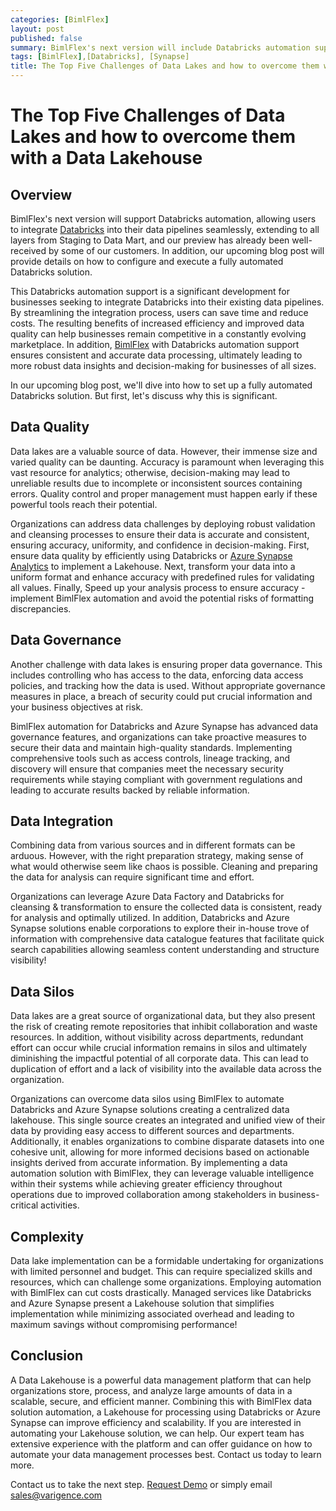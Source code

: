 ```yaml
---
categories: [BimlFlex]
layout: post
published: false
summary: BimlFlex's next version will include Databricks automation support, extending to all data pipeline layers, and has received positive feedback from customers. This development can save time and costs, improve data quality, and provide robust data insights for businesses. An upcoming blog post will provide instructions on configuring and implementing a fully automated Databricks solution.
tags: [BimlFlex],[Databricks], [Synapse]
title: The Top Five Challenges of Data Lakes and how to overcome them with a Data Lakehouse
---
```


# The Top Five Challenges of Data Lakes and how to overcome them with a Data Lakehouse

## Overview 
BimlFlex's next version will support Databricks automation, allowing users to integrate [Databricks](https://www.databricks.com/) into their data pipelines seamlessly, extending to all layers from Staging to Data Mart, and our preview has already been well-received by some of our customers. In addition, our upcoming blog post will provide details on how to configure and execute a fully automated Databricks solution.

This Databricks automation support is a significant development for businesses seeking to integrate Databricks into their existing data pipelines. By streamlining the integration process, users can save time and reduce costs. The resulting benefits of increased efficiency and improved data quality can help businesses remain competitive in a constantly evolving marketplace. In addition, [BimlFlex](https://www.varigence.com/BimlFlex) with Databricks automation support ensures consistent and accurate data processing, ultimately leading to more robust data insights and decision-making for businesses of all sizes.

In our upcoming blog post, we'll dive into how to set up a fully automated Databricks solution. But first, let's discuss why this is significant.

## Data Quality
Data lakes are a valuable source of data. However, their immense size and varied quality can be daunting. Accuracy is paramount when leveraging this vast resource for analytics; otherwise, decision-making may lead to unreliable results due to incomplete or inconsistent sources containing errors. Quality control and proper management must happen early if these powerful tools reach their potential.

Organizations can address data challenges by deploying robust validation and cleansing processes to ensure their data is accurate and consistent, ensuring accuracy, uniformity, and confidence in decision-making. First, ensure data quality by efficiently using Databricks or [Azure Synapse Analytics](https://azure.microsoft.com/en-au/products/synapse-analytics) to implement a Lakehouse. Next, transform your data into a uniform format and enhance accuracy with predefined rules for validating all values. Finally, Speed up your analysis process to ensure accuracy - implement BimlFlex automation and avoid the potential risks of formatting discrepancies.

## Data Governance
Another challenge with data lakes is ensuring proper data governance. This includes controlling who has access to the data, enforcing data access policies, and tracking how the data is used. Without appropriate governance measures in place, a breach of security could put crucial information and your business objectives at risk.

BimlFlex automation for Databricks and Azure Synapse has advanced data governance features, and organizations can take proactive measures to secure their data and maintain high-quality standards. Implementing comprehensive tools such as access controls, lineage tracking, and discovery will ensure that companies meet the necessary security requirements while staying compliant with government regulations and leading to accurate results backed by reliable information.

## Data Integration
Combining data from various sources and in different formats can be arduous. However, with the right preparation strategy, making sense of what would otherwise seem like chaos is possible. Cleaning and preparing the data for analysis can require significant time and effort.

Organizations can leverage Azure Data Factory and Databricks for cleansing & transformation to ensure the collected data is consistent, ready for analysis and optimally utilized. In addition, Databricks and Azure Synapse solutions enable corporations to explore their in-house trove of information with comprehensive data catalogue features that facilitate quick search capabilities allowing seamless content understanding and structure visibility!

## Data Silos
Data lakes are a great source of organizational data, but they also present the risk of creating remote repositories that inhibit collaboration and waste resources. In addition, without visibility across departments, redundant effort can occur while crucial information remains in silos and ultimately diminishing the impactful potential of all corporate data. This can lead to duplication of effort and a lack of visibility into the available data across the organization.

Organizations can overcome data silos using BimlFlex to automate Databricks and Azure Synapse solutions creating a centralized data lakehouse. This single source creates an integrated and unified view of their data by providing easy access to different sources and departments. Additionally, it enables organizations to combine disparate datasets into one cohesive unit, allowing for more informed decisions based on actionable insights derived from accurate information. By implementing a data automation solution with BimlFlex, they can leverage valuable intelligence within their systems while achieving greater efficiency throughout operations due to improved collaboration among stakeholders in business-critical activities.

## Complexity
Data lake implementation can be a formidable undertaking for organizations with limited personnel and budget. This can require specialized skills and resources, which can challenge some organizations.
Employing automation with BimlFlex can cut costs drastically. Managed services like Databricks and Azure Synapse present a Lakehouse solution that simplifies implementation while minimizing associated overhead and leading to maximum savings without compromising performance!

## Conclusion
A Data Lakehouse is a powerful data management platform that can help organizations store, process, and analyze large amounts of data in a scalable, secure, and efficient manner. Combining this with BimlFlex data solution automation, a Lakehouse for processing using Databricks or Azure Synapse can improve efficiency and scalability. If you are interested in automating your Lakehouse solution, we can help. Our expert team has extensive experience with the platform and can offer guidance on how to automate your data management processes best. Contact us today to learn more.

Contact us to take the next step. [Request Demo](https://varigence.com/BimlFlex#RequestDemo)
or simply email [sales@varigence.com](mailto:sales@varigence.com)
